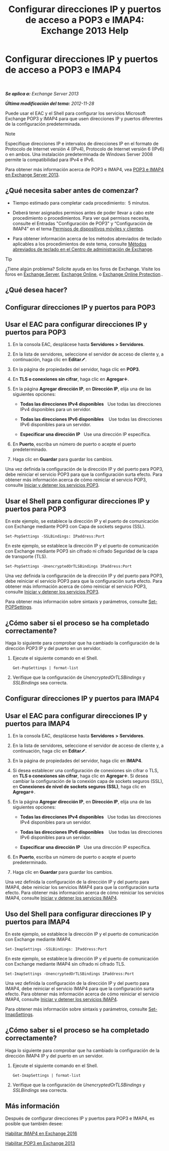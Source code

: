 ﻿---
title: 'Configurar direcciones IP y puertos de acceso a POP3 e IMAP4: Exchange 2013 Help'
TOCTitle: Configurar direcciones IP y puertos de acceso a POP3 e IMAP4
ms:assetid: 8292747b-6626-4d7f-ba73-1e17f5d99fa4
ms:mtpsurl: https://technet.microsoft.com/es-es/library/Bb123530(v=EXCHG.150)
ms:contentKeyID: 50556837
ms.date: 04/23/2018
mtps_version: v=EXCHG.150
ms.translationtype: HT
---

# Configurar direcciones IP y puertos de acceso a POP3 e IMAP4

 

_**Se aplica a:** Exchange Server 2013_

_**Última modificación del tema:** 2012-11-28_

Puede usar el EAC y el Shell para configurar los servicios Microsoft Exchange POP3 y IMAP4 para que usen direcciones IP y puertos diferentes de la configuración predeterminada.


> [!NOTE]
> Especifique direcciones IP e intervalos de direcciones IP en el formato de Protocolo de Internet versión 4 (IPv4), Protocolo de Internet versión 6 (IPv6) o en ambos. Una instalación predeterminada de Windows Server 2008 permite la compatibilidad para IPv4 e IPv6.



Para obtener más información acerca de POP3 e IMAP4, vea [POP3 e IMAP4 en Exchange Server 2013](pop3-and-imap4-in-exchange-server-2013-exchange-2013-help.md).

## ¿Qué necesita saber antes de comenzar?

  - Tiempo estimado para completar cada procedimiento:  5 minutos.

  - Deberá tener asignados permisos antes de poder llevar a cabo este procedimiento o procedimientos. Para ver qué permisos necesita, consulte el Entradas "Configuración de POP3" y “Configuración de IMAP4” en el tema [Permisos de dispositivos móviles y clientes](clients-and-mobile-devices-permissions-exchange-2013-help.md).

  - Para obtener información acerca de los métodos abreviados de teclado aplicables a los procedimientos de este tema, consulte [Métodos abreviados de teclado en el Centro de administración de Exchange](keyboard-shortcuts-in-the-exchange-admin-center-exchange-online-protection-help.md).


> [!TIP]
> ¿Tiene algún problema? Solicite ayuda en los foros de Exchange. Visite los foros en <A href="https://go.microsoft.com/fwlink/p/?linkid=60612">Exchange Server</A>, <A href="https://go.microsoft.com/fwlink/p/?linkid=267542">Exchange Online</A>, o <A href="https://go.microsoft.com/fwlink/p/?linkid=285351">Exchange Online Protection</A>..



## ¿Qué desea hacer?

## Configurar direcciones IP y puertos para POP3

## Usar el EAC para configurar direcciones IP y puertos para POP3

1.  En la consola EAC, desplácese hasta **Servidores** **\>** **Servidores**.

2.  En la lista de servidores, seleccione el servidor de acceso de cliente y, a continuación, haga clic en **Editar**![Icono Editar](images/Bb124582.6f53ccb2-1f13-4c02-bea0-30690e6ea71d(EXCHG.150).gif "Icono Editar").

3.  En la página de propiedades del servidor, haga clic en **POP3**.

4.  En **TLS o conexiones sin cifrar**, haga clic en **Agregar**![Agregar icono](images/JJ218640.c1e75329-d6d7-4073-a27d-498590bbb558(EXCHG.150).gif "Agregar icono").

5.  En la página **Agregar dirección IP**, en **Dirección IP**, elija una de las siguientes opciones:
    
      - **Todas las direcciones IPv4 disponibles**   Use todas las direcciones IPv4 disponibles para un servidor.
    
      - **Todas las direcciones IPv6 disponibles**    Use todas las direcciones IPv6 disponibles para un servidor.
    
      - **Especificar una dirección IP**   Use una dirección IP específica.

6.  En **Puerto**, escriba un número de puerto o acepte el puerto predeterminado.

7.  Haga clic en **Guardar** para guardar los cambios.

Una vez definida la configuración de la dirección IP y del puerto para POP3, debe reiniciar el servicio POP3 para que la configuración surta efecto. Para obtener más información acerca de cómo reiniciar el servicio POP3, consulte [Iniciar y detener los servicios POP3](start-and-stop-the-pop3-services-exchange-2013-help.md).

## Usar el Shell para configurar direcciones IP y puertos para POP3

En este ejemplo, se establece la dirección IP y el puerto de comunicación con Exchange mediante POP3 con Capa de sockets seguros (SSL).

    Set-PopSettings -SSLBindings: IPaddress:Port

En este ejemplo, se establece la dirección IP y el puerto de comunicación con Exchange mediante POP3 sin cifrado ni cifrado Seguridad de la capa de transporte (TLS).

    Set-PopSettings -UnencryptedOrTLSBindings IPaddress:Port

Una vez definida la configuración de la dirección IP y del puerto para POP3, debe reiniciar el servicio POP3 para que la configuración surta efecto. Para obtener más información acerca de cómo reiniciar el servicio POP3, consulte [Iniciar y detener los servicios POP3](start-and-stop-the-pop3-services-exchange-2013-help.md).

Para obtener más información sobre sintaxis y parámetros, consulte [Set-POPSettings](https://technet.microsoft.com/es-es/library/aa997154\(v=exchg.150\)).

## ¿Cómo saber si el proceso se ha completado correctamente?

Haga lo siguiente para comprobar que ha cambiado la configuración de la dirección POP3 IP y del puerto en un servidor.

1.  Ejecute el siguiente comando en el Shell.
    
        Get-PopSettings | format-list

2.  Verifique que la configuración de *UnencryptedOrTLSBindings* y *SSLBindings* sea correcta.

## Configurar direcciones IP y puertos para IMAP4

## Usar el EAC para configurar direcciones IP y puertos para IMAP4

1.  En la consola EAC, desplácese hasta **Servidores** **\>** **Servidores**.

2.  En la lista de servidores, seleccione el servidor de acceso de cliente y, a continuación, haga clic en **Editar**![Icono Editar](images/Bb124582.6f53ccb2-1f13-4c02-bea0-30690e6ea71d(EXCHG.150).gif "Icono Editar").

3.  En la página de propiedades del servidor, haga clic en **IMAP4**.

4.  Si desea establecer una configuración de conexiones sin cifrar o TLS, en **TLS o conexiones sin cifrar**, haga clic en **Agregar**![Agregar icono](images/JJ218640.c1e75329-d6d7-4073-a27d-498590bbb558(EXCHG.150).gif "Agregar icono"). Si desea cambiar la configuración de la conexión capa de sockets seguros (SSL), en **Conexiones de nivel de sockets seguros (SSL)**, haga clic en **Agregar**![Agregar icono](images/JJ218640.c1e75329-d6d7-4073-a27d-498590bbb558(EXCHG.150).gif "Agregar icono").

5.  En la página **Agregar dirección IP**, en **Dirección IP**, elija una de las siguientes opciones:
    
      - **Todas las direcciones IPv4 disponibles**   Use todas las direcciones IPv4 disponibles para un servidor.
    
      - **Todas las direcciones IPv6 disponibles**    Use todas las direcciones IPv6 disponibles para un servidor.
    
      - **Especificar una dirección IP**   Use una dirección IP específica.

6.  En **Puerto**, escriba un número de puerto o acepte el puerto predeterminado.

7.  Haga clic en **Guardar** para guardar los cambios.

Una vez definida la configuración de la dirección IP y del puerto para IMAP4, debe reiniciar los servicios IMAP4 para que la configuración surta efecto. Para obtener más información acerca de cómo reiniciar los servicios IMAP4, consulte [Iniciar y detener los servicios IMAP4](start-and-stop-the-imap4-services-exchange-2013-help.md).

## Uso del Shell para configurar direcciones IP y puertos para IMAP4

En este ejemplo, se establece la dirección IP y el puerto de comunicación con Exchange mediante IMAP4.

    Set-ImapSettings -SSLBindings: IPaddress:Port

En este ejemplo, se establece la dirección IP y el puerto de comunicación con Exchange mediante IMAP4 sin cifrado ni cifrado TLS.

    Set-ImapSettings -UnencryptedOrTLSBindings IPaddress:Port 

Una vez definida la configuración de la dirección IP y del puerto para IMAP4, debe reiniciar el servicio IMAP4 para que la configuración surta efecto. Para obtener más información acerca de cómo reiniciar el servicio IMAP4, consulte [Iniciar y detener los servicios IMAP4](start-and-stop-the-imap4-services-exchange-2013-help.md).

Para obtener más información sobre sintaxis y parámetros, consulte [Set-ImapSettings](https://technet.microsoft.com/es-es/library/aa998252\(v=exchg.150\)).

## ¿Cómo saber si el proceso se ha completado correctamente?

Haga lo siguiente para comprobar que ha cambiado la configuración de la dirección IMAP4 IP y del puerto en un servidor.

1.  Ejecute el siguiente comando en el Shell.
    
        Get-ImapSettings | format-list

2.  Verifique que la configuración de *UnencryptedOrTLSBindings* y *SSLBindings* sea correcta.

## Más información

Después de configurar direcciones IP y puertos para POP3 e IMAP4, es posible que también desee:

[Habilitar IMAP4 en Exchange 2016](enable-imap4-in-exchange-2013-exchange-2013-help.md)

[Habilitar POP3 en Exchange 2013](enable-pop3-in-exchange-2013-exchange-2013-help.md)

